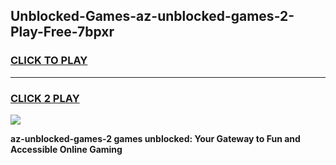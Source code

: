 
## Unblocked-Games-az-unblocked-games-2-Play-Free-7bpxr
<h3>
<a href="https://premium76.site?title=az-unblocked-games-2&ref=23A">CLICK TO PLAY</a></h3>
<hr>

<h3>
<a href="https://premium76.site?title=az-unblocked-games-2&ref=23A">CLICK 2 PLAY</a>
  
</h3>

<a href="https://premium76.site?title=az-unblocked-games-2&ref=23A"><img src="https://clearcache.store/games.png"></a>


**az-unblocked-games-2 games unblocked: Your Gateway to Fun and Accessible Online Gaming**
